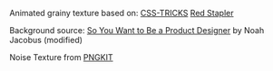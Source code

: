 

Animated grainy texture based on:
[CSS-TRICKS](https://css-tricks.com/snippets/css/animated-grainy-texture/)
[Red Stapler](https://redstapler.co/css-film-grain-effect/)

Background source: 
[So You Want to Be a Product Designer](https://dribbble.com/shots/5446009-So-You-Want-to-Be-a-Product-Designer/attachments/1187731?mode=media) by Noah Jacobus (modified)

Noise Texture from [PNGKIT](https://www.pngkit.com/downpic/u2w7r5u2t4e6y3a9_24-jun-2015-noise-texture-png-transparent/)